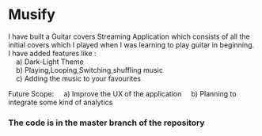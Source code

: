 # Musify
I have built a Guitar covers Streaming Application which consists of all the initial covers which I played when I was learning to play guitar in beginning.  
I have added features like :  
&nbsp;&nbsp;&nbsp;&nbsp;a) Dark-Light Theme  
&nbsp;&nbsp;&nbsp;&nbsp;b) Playing,Looping,Switching,shuffling music  
&nbsp;&nbsp;&nbsp;&nbsp;c) Adding the music to your favourites

Future Scope:
&nbsp;&nbsp;&nbsp;&nbsp;a) Improve the UX of the application 
&nbsp;&nbsp;&nbsp;&nbsp;b) Planning to integrate some kind of analytics 
  
  ### The code is in the master branch of the repository
